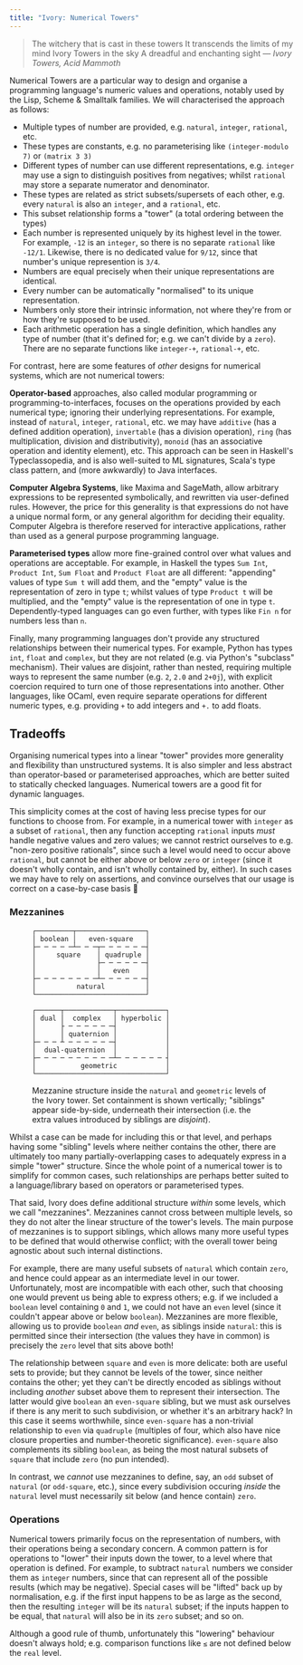 ```yaml
---
title: "Ivory: Numerical Towers"
---
```


> The witchery that is cast in these towers
> It transcends the limits of my mind
> Ivory Towers in the sky
> A dreadful and enchanting sight
— <cite>Ivory Towers, Acid Mammoth</cite>

Numerical Towers are a particular way to design and organise a programming
language's numeric values and operations, notably used by the Lisp, Scheme &
Smalltalk families. We will characterised the approach as follows:

 - Multiple types of number are provided, e.g. `natural`, `integer`, `rational`,
   etc.
 - These types are constants, e.g. no parameterising like `(integer-modulo 7)`
   or `(matrix 3 3)`
 - Different types of number can use different representations, e.g. `integer`
   may use a sign to distinguish positives from negatives; whilst `rational` may
   store a separate numerator and denominator.
 - These types are related as strict subsets/supersets of each other, e.g. every
   `natural` is also an `integer`, and a `rational`, etc.
 - This subset relationship forms a "tower" (a total ordering between the types)
 - Each number is represented uniquely by its highest level in the tower. For
   example, `-12` is an `integer`, so there is no separate `rational` like
   `-12/1`. Likewise, there is no dedicated value for `9/12`, since that
   number's unique represention is `3/4`.
 - Numbers are equal precisely when their unique representations are identical.
 - Every number can be automatically "normalised" to its unique representation.
 - Numbers only store their intrinsic information, not where they're from or how
   they're supposed to be used.
 - Each arithmetic operation has a single definition, which handles any type of
   number (that it's defined for; e.g. we can't divide by a `zero`). There are
   no separate functions like `integer-+`, `rational-+`, etc.

For contrast, here are some features of *other* designs for numerical systems,
which are not numerical towers:

**Operator-based** approaches, also called modular programming or
programming-to-interfaces, focuses on the operations provided by each numerical
type; ignoring their underlying representations. For example, instead of
`natural`, `integer`, `rational`, etc. we may have `additive` (has a defined
addition operation), `invertable` (has a division operation), `ring` (has
multiplication, division and distributivity), `monoid` (has an associative
operation and identity element), etc. This approach can be seen in Haskell's
Typeclassopedia, and is also well-suited to ML signatures, Scala's type class
pattern, and (more awkwardly) to Java interfaces.

**Computer Algebra Systems**, like Maxima and SageMath, allow arbitrary
expressions to be represented symbolically, and rewritten via user-defined
rules. However, the price for this generality is that expressions do not have a
unique normal form, or any general algorithm for deciding their
equality. Computer Algebra is therefore reserved for interactive applications,
rather than used as a general purpose programming language.

**Parameterised types** allow more fine-grained control over what values and
operations are acceptable. For example, in Haskell the types `Sum Int`, `Product
Int`, `Sum Float` and `Product Float` are all different: "appending" values of
type `Sum t` will add them, and the "empty" value is the representation of zero
in type `t`; whilst values of type `Product t` will be multiplied, and the
"empty" value is the representation of one in type `t`. Dependently-typed
languages can go even further, with types like `Fin n` for numbers less than
`n`.

Finally, many programming languages don't provide any structured relationships
between their numerical types. For example, Python has types `int`, `float` and
`complex`, but they are not related (e.g. via Python's "subclass" mechanism).
Their values are disjoint, rather than nested, requiring multiple ways to
represent the same number (e.g. `2`, `2.0` and `2+0j`), with explicit coercion
required to turn one of those representations into another. Other languages,
like OCaml, even require separate operations for different numeric types, e.g.
providing `+` to add integers and `+.` to add floats.

## Tradeoffs ###

Organising numerical types into a linear "tower" provides more generality and
flexibility than unstructured systems. It is also simpler and less abstract than
operator-based or parameterised approaches, which are better suited to
statically checked languages. Numerical towers are a good fit for dynamic
languages.

This simplicity comes at the cost of having less precise types for our functions
to choose from. For example, in a numerical tower with `integer` as a subset of
`rational`, then any function accepting `rational` inputs *must* handle negative
values and zero values; we cannot restrict ourselves to e.g. "non-zero positive
rationals", since such a level would need to occur above `rational`, but cannot
be either above or below `zero` or `integer` (since it doesn't wholly contain,
and isn't wholly contained by, either). In such cases we may have to rely on
assertions, and convince ourselves that our usage is correct on a case-by-case
basis 🤞

### Mezzanines ###

<figure>

```
┌─────────┬─────────────────┐
│ boolean │   even-square   │
├─ ─ ─ ─ ─┴─ ─ ─┬─ ─ ─ ─ ─ ─┤
│     square    │ quadruple │
│               ├─ ─ ─ ─ ─ ─┤
│               │   even    │
├─ ─ ─ ─ ─ ─ ─ ─┴─ ─ ─ ─ ─ ─┤
│          natural          │
└───────────────────────────┘
```

```
┌──────┬────────────┬────────────┐
│ dual │  complex   │ hyperbolic │
│      ├ ─ ─ ─ ─ ─ ─┤            │
│      │ quaternion │            │
├─ ─ ─ ┴ ─ ─ ─ ─ ─ ─┤            │
│  dual-quaternion  │            │
├─ ─ ─ ─ ─ ─ ─ ─ ─ ─┴─ ─ ─ ─ ─ ─ ┤
│           geometric            │
└────────────────────────────────┘
```

 <figcaption>

Mezzanine structure inside the `natural` and `geometric` levels of the Ivory
tower. Set containment is shown vertically; "siblings" appear side-by-side,
underneath their intersection (i.e. the extra values introduced by siblings are
*disjoint*).

 </figcaption>
</figure>

Whilst a case can be made for including this or that level, and perhaps having
some "sibling" levels where neither contains the other, there are ultimately too
many partially-overlapping cases to adequately express in a simple "tower"
structure. Since the whole point of a numerical tower is to simplify for common
cases, such relationships are perhaps better suited to a language/library based
on operators or parameterised types.

That said, Ivory does define additional structure *within* some levels, which we
call "mezzanines". Mezzanines cannot cross between multiple levels, so they do
not alter the linear structure of the tower's levels. The main purpose of
mezzanines is to support siblings, which allows many more useful types to be
defined that would otherwise conflict; with the overall tower being agnostic
about such internal distinctions.

For example, there are many useful subsets of `natural` which contain `zero`,
and hence could appear as an intermediate level in our tower. Unfortunately,
most are incompatible with each other, such that choosing one would prevent us
being able to express others; e.g. if we included a `boolean` level containing
`0` and `1`, we could not have an `even` level (since it couldn't appear above
or below `boolean`). Mezzanines are more flexible, allowing us to provide
`boolean` *and* `even`, as siblings inside `natural`: this is permitted since
their intersection (the values they have in common) is precisely the `zero`
level that sits above both!

The relationship between `square` and `even` is more delicate: both are useful
sets to provide; but they cannot be levels of the tower, since neither contains
the other; yet they can't be directly encoded as siblings without including
*another* subset above them to represent their intersection. The latter would
give `boolean` an `even-square` sibling, but we must ask ourselves if there is
any merit to such subdivision, or whether it's an arbitrary hack? In this case
it seems worthwhile, since `even-square` has a non-trivial relationship to
`even` via `quadruple` (multiples of four, which also have nice closure
properties and number-theoretic significance). `even-square` also complements
its sibling `boolean`, as being the most natural subsets of `square` that
include `zero` (no pun intended).

In contrast, we *cannot* use mezzanines to define, say, an `odd` subset of
`natural` (or `odd-square`, etc.), since every subdivision occuring *inside* the
`natural` level must necessarily sit below (and hence contain) `zero`.

### Operations ###

Numerical towers primarily focus on the representation of numbers, with their
operations being a secondary concern. A common pattern is for operations to
"lower" their inputs down the tower, to a level where that operation is defined.
For example, to subtract `natural` numbers we consider them as `integer`
numbers, since that can represent all of the possible results (which may be
negative). Special cases will be "lifted" back up by normalisation, e.g. if the
first input happens to be as large as the second, then the resulting `integer`
will be its `natural` subset; if the inputs happen to be equal, that `natural`
will also be in its `zero` subset; and so on.

Although a good rule of thumb, unfortunately this "lowering" behaviour doesn't
always hold; e.g. comparison functions like `≤` are not defined below the
`real` level.
